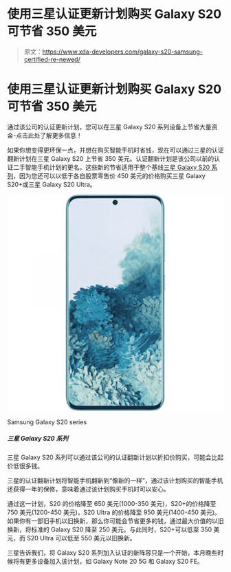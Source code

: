 # 使用三星认证更新计划购买 Galaxy S20 可节省 350 美元

> 原文：<https://www.xda-developers.com/galaxy-s20-samsung-certified-re-newed/>

# 使用三星认证更新计划购买 Galaxy S20 可节省 350 美元

通过该公司的认证更新计划，您可以在三星 Galaxy S20 系列设备上节省大量资金-点击此处了解更多信息！

如果你想变得更环保一点，并想在购买智能手机时省钱，现在可以通过三星的认证翻新计划在三星 Galaxy S20 上节省 350 美元。认证翻新计划是该公司以前的认证二手智能手机计划的更名。这些新的节省适用于整个基线[三星 Galaxy S20 系列](https://www.xda-developers.com/samsung-galaxy-s20-specs-features-pricing-availability/)，因为您还可以以低于各自股票零售价 450 美元的价格购买三星 Galaxy S20+或三星 Galaxy S20 Ultra。

 <picture>![The Samsung Galaxy S20 series can be bought at a discount through the company's Certified Re-Newed program, potentially knocking a lot of money off the starting price.](img/6c0f5c95c06eb038eebbdedb275c9a11.png)</picture> 

Samsung Galaxy S20 series

##### 三星 Galaxy S20 系列

三星 Galaxy S20 系列可以通过该公司的认证翻新计划以折扣价购买，可能会比起价低很多钱。

三星的认证翻新计划将智能手机翻新到“像新的一样”，通过该计划购买的智能手机还获得一年的保修，意味着通过该计划购买手机时可以安心。

通过这一计划，S20 的价格降至 650 美元(1000-350 美元)，S20+的价格降至 750 美元(1200-450 美元)，S20 Ultra 的价格降至 950 美元(1400-450 美元)。如果你有一部旧手机以旧换新，那么你可能会节省更多的钱，通过最大价值的以旧换新，将标准的 Galaxy S20 降至 250 美元。与此同时，S20+可以低至 350 美元，而 S20 Ultra 可以低至 550 美元以旧换新。

三星告诉我们，将 Galaxy S20 系列加入认证的新阵容只是一个开始，本月晚些时候将有更多设备加入该计划，如 Galaxy Note 20 5G 和 Galaxy S20 FE。